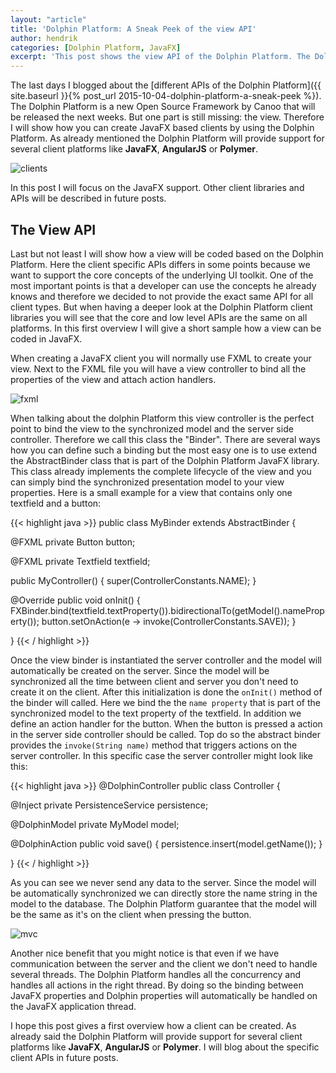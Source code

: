 ```yaml
---
layout: "article"
title: 'Dolphin Platform: A Sneak Peek of the view API'
author: hendrik
categories: [Dolphin Platform, JavaFX]
excerpt: 'This post shows the view API of the Dolphin Platform. The Dolphin Platform is a MVC / MVP based open source framework for enterprise applications.'
---
```

The last days I blogged about the [different APIs of the Dolphin Platform]({{ site.baseurl }}{% post_url 2015-10-04-dolphin-platform-a-sneak-peek %}). The Dolphin Platform is a new Open Source Framework by Canoo that will be released the next weeks. But one part is still missing: the view. Therefore I will show how you can create JavaFX based clients by using the Dolphin Platform. As already mentioned the Dolphin Platform will provide support for several client platforms like __JavaFX__, __AngularJS__ or __Polymer__.

![clients](/posts/guigarage-legacy/clients.png)

In this post I will focus on the JavaFX support. Other client libraries and APIs will be described in future posts.

## The View API

Last but not least I will show how a view will be coded based on the Dolphin Platform. Here the client specific APIs differs in some points because we want to support the core concepts of the underlying UI toolkit. One of the most important points is that a developer can use the concepts he already knows and therefore we decided to not provide the exact same API for all client types. But when having a deeper look at the Dolphin Platform client libraries you will see that the core and low level APIs are the same on all platforms. In this first overview I will give a short sample how a view can be coded in JavaFX.

When creating a JavaFX client you will normally use FXML to create your view. Next to the FXML file you will have a view controller to bind all the properties of the view and attach action handlers.

![fxml](/posts/guigarage-legacy/fxml.png)

When talking about the dolphin Platform this view controller is the perfect point to bind the view to the synchronized model and the server side controller. Therefore we call this class the "Binder". There are several ways how you can define such a binding but the most easy one is to use extend the AbstractBinder class that is part of the Dolphin Platform JavaFX library. This class already implements the complete lifecycle of the view and you can simply bind the synchronized presentation model to your view properties. Here is a small example for a view that contains only one textfield and a button:

{{< highlight java >}}
public class MyBinder extends AbstractBinder<MyModel> {
  
  @FXML
  private Button button;
  
  @FXML
  private Textfield textfield;
  
  public MyController() {
    super(ControllerConstants.NAME);
  }
  
  @Override
  public void onInit() {
    FXBinder.bind(textfield.textProperty()).bidirectionalTo(getModel().nameProperty());
    button.setOnAction(e -> invoke(ControllerConstants.SAVE));
  }
  
}
{{< / highlight >}}

Once the view binder is instantiated the server controller and the model will automatically be created on the server. Since the model will be synchronized all the time between client and server you don't need to create it on the client. After this initialization is done the `onInit()` method of the binder will called. Here we bind the the `name property` that is part of the synchronized model to the text property of the textfield. In addition we define an action handler for the button. When the button is pressed a action in the server side controller should be called. Top do so the abstract binder provides the `invoke(String name)` method that triggers actions on the server controller. In this specific case the server controller might look like this:

{{< highlight java >}}
@DolphinController
public class Controller {
  
  @Inject
  private PersistenceService persistence;
  
  @DolphinModel
  private MyModel model;
  
  @DolphinAction
  public void save() {
    persistence.insert(model.getName());
  }
  
}
{{< / highlight >}}

As you can see we never send any data to the server. Since the model will be automatically synchronized we can directly store the name string in the model to the database. The Dolphin Platform guarantee that the model will be the same as it's on the client when pressing the button.

![mvc](/posts/guigarage-legacy/mvc-1024x350.png)

Another nice benefit that you might notice is that even if we have communication between the server and the client we don't need to handle several threads. The Dolphin Platform handles all the concurrency and handles all actions in the right thread. By doing so the binding between JavaFX properties and Dolphin properties will automatically be handled on the JavaFX application thread.

I hope this post gives a first overview how a client can be created. As already said the Dolphin Platform will provide support for several client platforms like __JavaFX__, __AngularJS__ or __Polymer__. I will blog about the specific client APIs in future posts.
